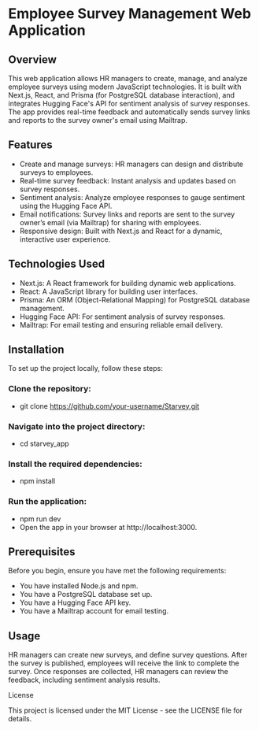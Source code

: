 # Employee Survey Management Web Application

## Overview 

This web application allows HR managers to create, manage, and analyze employee surveys using modern JavaScript technologies. It is built with Next.js, React, and Prisma (for PostgreSQL database interaction), and integrates Hugging Face's API for sentiment analysis of survey responses. The app provides real-time feedback and automatically sends survey links and reports to the survey owner's email using Mailtrap.

## Features
* Create and manage surveys: HR managers can design and distribute surveys to employees.
* Real-time survey feedback: Instant analysis and updates based on survey responses.
* Sentiment analysis: Analyze employee responses to gauge sentiment using the Hugging Face API.
* Email notifications: Survey links and reports are sent to the survey owner’s email (via Mailtrap) for sharing with employees.
* Responsive design: Built with Next.js and React for a dynamic, interactive user experience.

## Technologies Used
* Next.js: A React framework for building dynamic web applications.
* React: A JavaScript library for building user interfaces.
* Prisma: An ORM (Object-Relational Mapping) for PostgreSQL database management.
* Hugging Face API: For sentiment analysis of survey responses.
* Mailtrap: For email testing and ensuring reliable email delivery.

## Installation

To set up the project locally, follow these steps:

### Clone the repository:
* git clone https://github.com/your-username/Starvey.git

### Navigate into the project directory:
* cd starvey_app

### Install the required dependencies:
* npm install

### Run the application:
* npm run dev
* Open the app in your browser at http://localhost:3000.


## Prerequisites

Before you begin, ensure you have met the following requirements:
* You have installed Node.js and npm.
* You have a PostgreSQL database set up.
* You have a Hugging Face API key.
* You have a Mailtrap account for email testing.

## Usage

HR managers can  create new surveys, and define survey questions.
After the survey is published, employees will receive the link to complete the survey.
Once responses are collected, HR managers can review the feedback, including sentiment analysis results.

License

This project is licensed under the MIT License - see the LICENSE file for details.
